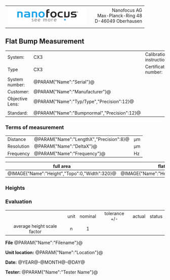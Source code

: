 <!--   EvalAlgoName=FlatBumpNormalV02 -->
||||
|:-|:-:|-:|
|![](logo.png)| | Nanofocus AG <br> Max-Planck-Ring 48  <br>  D-46049 Oberhausen|
||| 


## Flat Bump Measurement 

 |||||
|-|-|-|-|
|System: |  CX3 |Calibration instruction:|  |
|Type|   CX3 | Certificate number: |@PARAM{"Name":"Serial"}@-@YEAR@@MONTH@@DAY@|
|System number:| @PARAM{"Name":"Serial"}@|||
|Customer:| @PARAM{"Name":"Manufacturer"}@|||
|Objective Lens: | @PARAM{"Name":"Typ/Type","Precision":12}@ |||
| |  |||
|Standard: |@PARAM{"Name":"Bumpnormal","Precision":12}@|||

### Terms of measurement 

||||
|-|-|-|
|Distance|@PARAM{"Name":"LengthX","Precision":8}@|  µm|
|Resolution|@PARAM{"Name":"DeltaX"}@ |µm|
|Frequency| @PARAM{"Name":"Frequency"}@ |Hz|
 
 
 
|full area| flat bumps gold|
|-|-|
|@IMAGE{"Name":"Height","Topo":0,"Width":320}@|@IMAGE{"Name":"Height","Topo":1,"Width":320}@|

### Heights


<div id="tableHeights">  </div>

 
 
### Evaluation

 

|||||||
|:-:|:-:|:-:|:-:|:-:|:-:|
| |unit  |nominal   | tolerance  +/- | actual  | status|
|average height scale factor | n | 1 |<span id="tolerance" > </span> | <span id="averageScaleFactor"></span> | <span id="status"> </span>|
 
 
<div id="btn1">  </div>

 
 __File__ @PARAM{"Name":"Filename"}@ 

__Unit location:__ @PARAM{"Name":"Location"}@

__Date:__ @YEAR@-@MONTH@-@DAY@ 

__Tester:__ @PARAM{"Name":"Tester Name"}@

 
 
 


<script src="../../SystemAcceptance.js"> </script>
<script>

var PARAM0 = @PJSON{"Set":0}@;
var STANDARD = @PJSON{"Set":1}@;
var h = PARAM0["3) heights"].value;
var tol = @PARAM{"Name":"HeightScaleFactorTolerance"}@;


 
let tableHeights = document.createElement("table");
var row = null;
var head = tableHeights.insertRow();
head.insertCell().textContent = "";
head.insertCell().textContent = "";


row = tableHeights.insertRow(); 
row.insertCell().textContent = "";

var NX = 3;
var NY =5;
var  SKEY = "HX0";


var averageScaleFactor=0;
 
for(i =0;i<NX;i++)
{ 
     row.insertCell().textContent =  ("X0" +(i+1));
}

for(j=0;j<NY; j++)
{ 
  row = tableHeights.insertRow(); 
  row.insertCell().textContent = ("Y"+(j!=NY-1?"0":"")  +(j+1+NY));
 
 for(i =0;i<NX;i++)
 { 
 
   SKEY= "HX0"+ (i+1)+"Y0" +(j+1+NY);
   if(j==NY-1) SKEY= "HX0"+ (i+1)+"Y" +(j+1+NY);
   
   var scaleFactor = (   STANDARD[SKEY].value /  h[i+j*NX] );
   
   row.insertCell().textContent =  h[i+j*NX].toFixed( 3 ) + "   (" + scaleFactor.toFixed(3) + ")";

  averageScaleFactor +=scaleFactor;
 }

}
 
 averageScaleFactor /= NX*NY;
 
document.getElementById("averageScaleFactor").innerText = averageScaleFactor.toFixed(5);
document.getElementById("status").innerText =   averageScaleFactor != 1 ? "not OK":"OK";

 
 
 // Adding the entire table to the   tag
document.getElementById("tableHeights").appendChild(tableHeights);


document.getElementById("tolerance").innerText = tol;
 


if(averageScaleFactor <(1+tol) && averageScaleFactor > (1-tol)) 
{
   var h =   cxBound.setHeightScaleFactor(document.title,averageScaleFactor);
}
//document.getElementById("btn1").appendChild(btn);


 </script>
 